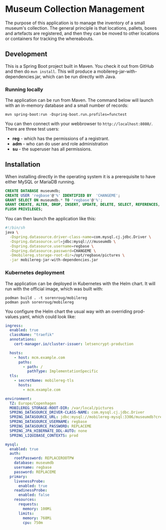# Museum Collection Management

The purpose of this application is to manage the inventory of a small museum's collection. The general principle is that locations, pallets, boxes and artefacts are registered, and then they can be moved to other locations or containers for tracking the whereabouts.

## Development

This is a Spring Boot project built in Maven. You check it out from GitHub and then do `mvn install`. This will produce a mobilereg-jar-with-dependencies.jar, which can be run directly with Java.

### Running locally

The application can be run from Maven. The command below will launch with an in-memory database and a small number of records:

```
mvn spring-boot:run -Dspring-boot.run.profiles=functest
```

You can then connect with your webbrowser to `http://localhost:8080/`. There are three test users:

* **reg** - which has the permissions of a registrant.
* **adm** - who can do user and role administration
* **su** - the superuser has all permissions.

## Installation

When installing directly in the operating system it is a prerequisite to have either MySQL or MariaDB running.

```sql
CREATE DATABASE museumdb;
CREATE USER 'regbase'@'%' IDENTIFIED BY  'CHANGEME';
GRANT SELECT ON museumdb.* TO 'regbase'@'%';
GRANT CREATE, ALTER, DROP, INSERT, UPDATE, DELETE, SELECT, REFERENCES, RELOAD on museumdb.* TO 'regbase'@'%' WITH GRANT OPTION;
FLUSH PRIVILEGES;
```
You can then launch the application like this:

```sh
#!/bin/sh
java \
  -Dspring.datasource.driver-class-name=com.mysql.cj.jdbc.Driver \
  -Dspring.datasource.url=jdbc:mysql:///museumdb \
  -Dspring.datasource.username=regbase \
  -Dspring.datasource.password=CHANGEME \
  -Dmobilereg.storage-root-dir=/opt/regbase/pictures \
  -jar mobilereg-jar-with-dependencies.jar
```

### Kubernetes deployment

The application can be deployed in Kubernetes with the Helm chart. It will run with the official image, which was built with:

```
podman build . -t sorenroug/mobilereg
podman push sorenroug/mobilereg
```

You configure the Helm chart the usual way with an overriding prod-values.yaml, which could look like:

```yaml
ingress:
  enabled: true
  className: "traefik"
  annotations:
    cert-manager.io/cluster-issuer: letsencrypt-production

  hosts:
    - host: mcm.example.com
      paths:
        - path: /
          pathType: ImplementationSpecific
  tls:
    - secretName: mobilereg-tls
      hosts:
        - mcm.example.com

environment:
  TZ: Europe/Copenhagen
  MOBILEREG_STORAGE-ROOT-DIR: /var/local/pictures
  SPRING_DATASOURCE_DRIVER-CLASS-NAME: com.mysql.cj.jdbc.Driver
  SPRING_DATASOURCE_URL: jdbc:mysql://mobilereg-mysql:3306/museumdb?createDatabaseIfNotExist=true
  SPRING_DATASOURCE_USERNAME: regbase
  SPRING_DATASOURCE_PASSWORD: REPLACEME
  SPRING_JPA_HIBERNATE_DDL-AUTO: none
  SPRING_LIQUIBASE_CONTEXTS: prod

mysql:
  enabled: true
  auth:
    rootPassword: REPLACEROOTPW
    database: museumdb
    username: regbase
    password: REPLACEME
  primary:
    livenessProbe:
      enabled: true
    readinessProbe:
      enabled: false
    resources:
      requests:
        memory: 100Mi
      limits:
        memory: 768Mi
        cpu: 750m
```
